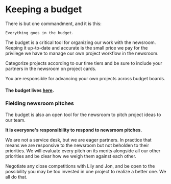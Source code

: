 # Keeping a budget

There is but one commandment, and it is this:

    Everything goes in the budget.


The budget is a critical tool for organizing our work with the newsroom. Keeping it up-to-date and accurate is the small price we pay for the privilege we have to manage our own project workflow in the newsroom.

Categorize projects according to our time tiers and be sure to include your partners in the newsroom on project cards.

You are responsible for advancing your own projects across budget boards.

#### The budget lives [here](https://datalab.politico.com/budget).


### Fielding newsroom pitches

The budget is also an open tool for the newsroom to pitch project ideas to our team.

**It is everyone's responsibility to respond to newsroom pitches.**

We are not a service desk, but we are eager partners. In practice that means we are responsive to the newsroom but not beholden to their priorities. We will evaluate every pitch on its merits alongside all our other priorities and be clear how we weigh them against each other.

Negotiate any close competitions with Lily and Jon, and be open to the possibility you may be too invested in one project to realize a better one. We all do that.




